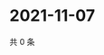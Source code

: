 # 2021-11-07

共 0 条

<!-- BEGIN WEIBO -->
<!-- 最后更新时间 Sun Nov 07 2021 18:00:45 GMT+0800 (China Standard Time) -->

<!-- END WEIBO -->
